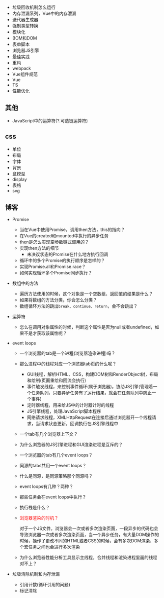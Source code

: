 - 垃圾回收机制怎么运行
- 内存泄漏系列，Vue中的内存泄漏
- 迭代器生成器
- 强制类型转换
- 模块化
- BOM和DOM
- 表单脚本
- 浏览器JS引擎
- 最佳实践
- 重构
- webpack
- Vue组件规范
- Vue
- TS
- 性能优化

## 其他

- JavaScript中的运算符(?.可选链运算符)



## css

- 单位
- 布局
- 字体
- 背景
- 盒模型
- display
- 表格
- svg

## 博客

- Promise
  - 当在Vue中使用Promise，调用then方法，this的指向？
  - 在Vue的created和mounted中执行的异步任务
  - then是怎么实现空参数链式调用的？
  - 实现then方法的细节
    - 未决议状态的Promise在什么地方执行回调
  - 循环中的多个Promise的执行顺序是怎样的？
  - 实现Promise.all和Promise.race？
  - 如何实现循环多个Promise同步执行？
  
- 数组中的方法
  - 遍历方法使用的时候，这个对象是一个空数组，返回值的结果是什么？
  - 如果将数组的方法分类，你会怎么分类？
  - 数组循环方法的跳出`break、continue、return`，会不会跳出？
  
- 运算符
  
  - 怎么在调用对象属性的时候，判断这个属性是否为null或者undefined，如果不是才获取该属性呢？
  
- event loops
  - 一个浏览器的tab是一个进程(浏览器渲染进程)吗？
  
  - 那么进程中的线程对应一个浏览器tab页的什么呢？
    - GUI线程，解析HTML、CSS，构建DOM树和RenderObject树，布局和绘制(页面重绘和回流会执行)
    - 事件触发线程，来控制事件循环(属于浏览器)，协助JS引擎(管理着一个任务队列，只要异步任务有了运行结果，就会在任务队列中防止一个事件)
    - 定时器线程，用来给JS中的计时器计时的线程
    - JS引擎线程，处理JavaScript脚本程序
    - 网络请求线程，XMLHttpRequest在连接后通过浏览器开一个线程请求，当请求状态更新，回调执行在JS引擎线程中
    
  - 一个tab有几个浏览器上下文？
  
  - 为什么浏览器的JS引擎进程和GUI渲染进程是互斥的？
  
  - 一个浏览器的tab有几个event loops？
  
  - 同源的tabs共用一个event loops？
  
  - 什么是同源，是同源策略那个同源吗？
  
  - event loops有几种？两种？
  
  - 那些任务会在event loops中执行？
  
  - 执行栈是什么？
  
  - <p style="color: red">浏览器渲染的时机？</p>
  
    对于一个JS文件，浏览器会一次或者多次渲染页面，一段异步的代码也会导致浏览器一次或者多次渲染页面，当一个异步任务，有大量DOM操作的时候，操作了更改不同的HTML或者CSS的时候，会有多次DOM渲染，多个宏任务之间也会进行多次渲染
  
  - 为什么浏览器性能分析工具显示主线程，合并线程和渲染进程里面的线程对不上？
  
- 垃圾清除机制和内存泄漏

  - 引用计数(循环引用的问题)
  - 标记清除

  


